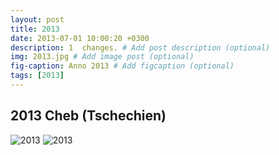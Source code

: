 ```yaml
---
layout: post
title: 2013
date: 2013-07-01 10:00:20 +0300
description: 1  changes. # Add post description (optional)
img: 2013.jpg # Add image post (optional)
fig-caption: Anno 2013 # Add figcaption (optional)
tags: [2013]
---
```



## 2013 Cheb (Tschechien)

![2013]({{site.baseurl}}/assets/img/2013.jpg)
![2013]({{site.baseurl}}/assets/img/2013_hinten.jpg)
